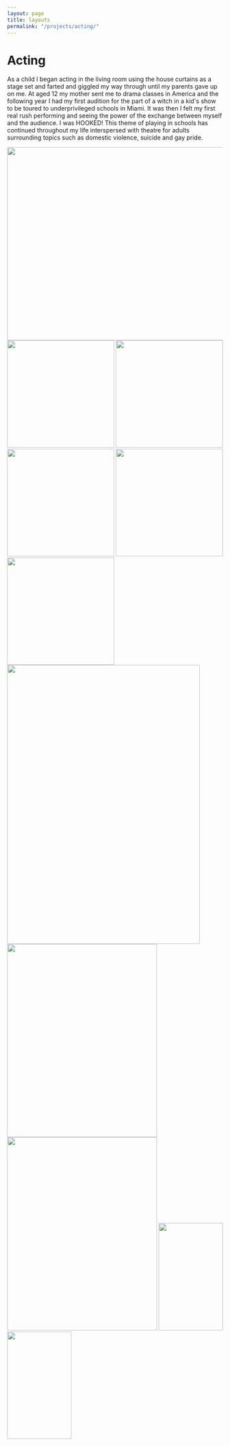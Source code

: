 ```yaml
---
layout: page
title: layouts
permalink: "/projects/acting/"
---  
```

# Acting
<p>As a child I began acting in the living room using the house curtains as a stage set and farted and giggled my way through 
until my parents gave up on me. At aged 12 my mother sent me to drama classes in America and the following year I had my first audition for the part of a witch in a kid's show to be toured to underprivileged schools in Miami. It was then I felt my first real rush performing and seeing the power of the exchange between myself and the audience. I was HOOKED! This theme of playing in schools has continued throughout my life interspersed with theatre for adults surrounding topics such as domestic violence, suicide and gay pride. </p>

<img src="{{site.baseurl}}/images/acting/moretheatre.jpeg" width="550" height="450">
<img src="{{site.baseurl}}/images/acting/charlieyoung.jpg" width="250" height="250">

<img src="{{site.baseurl}}/images/acting/goats.jpg" width="250" height="250">
<img src="{{site.baseurl}}/images/acting/meyoung.jpg" width="250" height="250">
<img src="{{site.baseurl}}/images/acting/inthesecretroom.jpeg" width="250" height="250">
<img src="{{site.baseurl}}/images/acting/Rubina.jpeg" width="250" height="250">

<img src="{{site.baseurl}}/images/acting/theatre.jpeg" width="450" height="650">
<img src="{{site.baseurl}}/images/acting/lawyer.jpg" width="350" height="450">

<img src="{{site.baseurl}}/images/acting/yearofthedog.jpg" width="350" height="450">
<img src="{{site.baseurl}}/images/acting/photoshoot.png" width="150" height="250">
<img src="{{site.baseurl}}/images/acting/actingpic.jpg" width="150" height="250"><br>





